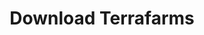 ---
title: "Download Terrafarms"

banner:
  title: Download Terrafarms sekarang
  content: Download Terrafarms sekarang dan dapatkan akses ke fitur-fitur inovatif dan solusi cerdas dalam pertanian. Dengan Terrafarms, Anda dapat memaksimalkan produktivitas pertanian, mengoptimalkan penggunaan sumber daya, dan meningkatkan efisiensi operasional. Nikmati kemudahan dan kepraktisan teknologi pertanian terkini di genggaman tangan Anda. Segera unduh Terrafarms sekarang dan ikuti revolusi pertanian yang cerdas dan berkelanjutan.
  image: /images/banner-art.jpg
  button:
    label: "Download Terrafarms Sekarang"
    link: "/download"
    enable: true
---